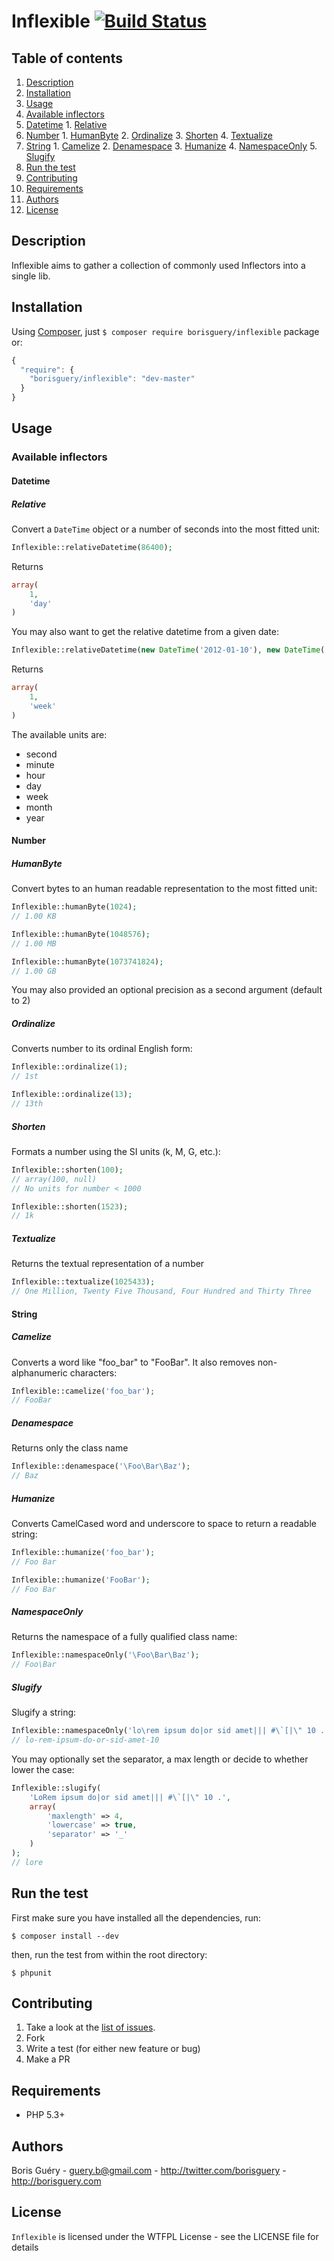 Inflexible  [![Build Status](https://travis-ci.org/borisguery/Inflexible.png?branch=master)](https://travis-ci.org/borisguery/Inflexible)
=======================

Table of contents
-----------------

1. [Description](#description)
2. [Installation](#installation)
3. [Usage](#usage)
 1. [Available inflectors](#available-inflectors)
   1. [Datetime](#datetime)
     1. [Relative](#relative)
   2. [Number](#number)
     1. [HumanByte](#humanbyte)
     2. [Ordinalize](#ordinalize)
     3. [Shorten](#shorten)
     4. [Textualize](#textualize)
   3. [String](#string)
     1. [Camelize](#camelize)
     2. [Denamespace](#denamespace)
     3. [Humanize](#humanize)
     4. [NamespaceOnly](#namespaceonly)
     5. [Slugify](#slugify)
4. [Run the test](#run-the-test)
5. [Contributing](#contributing)
6. [Requirements](#requirements)
7. [Authors](#authors)
8. [License](#license)

Description
-----------

Inflexible aims to gather a collection of commonly used Inflectors into a single lib.

Installation
------------

Using [Composer](http://getcomposer.org/), just `$ composer require borisguery/inflexible` package or:

``` javascript
{
  "require": {
    "borisguery/inflexible": "dev-master"
  }
}
```

Usage
-----

### Available inflectors

#### Datetime

##### Relative

Convert a `DateTime` object or a number of seconds into the most fitted unit:

```php
Inflexible::relativeDatetime(86400);
```

Returns

```php
array(
    1,
    'day'
)
```

You may also want to get the relative datetime from a given date:


```php
Inflexible::relativeDatetime(new DateTime('2012-01-10'), new DateTime('2012-01-17'));
```

Returns

```php
array(
    1,
    'week'
)
```

The available units are:

* second
* minute
* hour
* day
* week
* month
* year

#### Number

##### HumanByte

Convert bytes to an human readable representation to the most fitted unit:

```php
Inflexible::humanByte(1024);
// 1.00 KB
```

```php
Inflexible::humanByte(1048576);
// 1.00 MB
```

```php
Inflexible::humanByte(1073741824);
// 1.00 GB
```

You may also provided an optional precision as a second argument (default to 2)


##### Ordinalize

Converts number to its ordinal English form:

```php
Inflexible::ordinalize(1);
// 1st
```

```php
Inflexible::ordinalize(13);
// 13th
```

##### Shorten

Formats a number using the SI units (k, M, G, etc.):

```php
Inflexible::shorten(100);
// array(100, null)
// No units for number < 1000
```

```php
Inflexible::shorten(1523);
// 1k
```

##### Textualize

Returns the textual representation of a number

```php
Inflexible::textualize(1025433);
// One Million, Twenty Five Thousand, Four Hundred and Thirty Three
```


#### String

##### Camelize
Converts a word like "foo_bar" to "FooBar".
It also removes non-alphanumeric characters:

```php
Inflexible::camelize('foo_bar');
// FooBar
```

##### Denamespace

Returns only the class name

```php
Inflexible::denamespace('\Foo\Bar\Baz');
// Baz
```

##### Humanize

Converts CamelCased word and underscore to space to return a readable string:

```php
Inflexible::humanize('foo_bar');
// Foo Bar
```

```php
Inflexible::humanize('FooBar');
// Foo Bar
```

##### NamespaceOnly

Returns the namespace of a fully qualified class name:

```php
Inflexible::namespaceOnly('\Foo\Bar\Baz');
// Foo\Bar
```

##### Slugify

Slugify a string:

```php
Inflexible::namespaceOnly('lo\rem ipsum do|or sid amet||| #\`[|\" 10 .');
// lo-rem-ipsum-do-or-sid-amet-10
```

You may optionally set the separator, a max length or decide to whether lower the case:

```php
Inflexible::slugify(
    'LoRem ipsum do|or sid amet||| #\`[|\" 10 .',
    array(
        'maxlength' => 4,
        'lowercase' => true,
        'separator' => '_'
    )
);
// lore
```

Run the test
------------

First make sure you have installed all the dependencies, run:

`$ composer install --dev`

then, run the test from within the root directory:

`$ phpunit`

Contributing
------------

1. Take a look at the [list of issues](http://github.com/borisguery/gisele/issues).
2. Fork
3. Write a test (for either new feature or bug)
4. Make a PR

Requirements
------------

* PHP 5.3+

Authors
-------

Boris Guéry - <guery.b@gmail.com> - <http://twitter.com/borisguery> - <http://borisguery.com>

License
-------

`Inflexible` is licensed under the WTFPL License - see the LICENSE file for details
